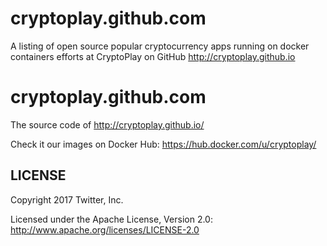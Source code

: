 # cryptoplay.github.com
A listing of open source popular cryptocurrency apps running on docker containers efforts at CryptoPlay on GitHub http://cryptoplay.github.io


cryptoplay.github.com
======

The source code of http://cryptoplay.github.io/

Check it our images on Docker Hub: https://hub.docker.com/u/cryptoplay/

LICENSE
------------

Copyright 2017 Twitter, Inc.

Licensed under the Apache License, Version 2.0: http://www.apache.org/licenses/LICENSE-2.0
